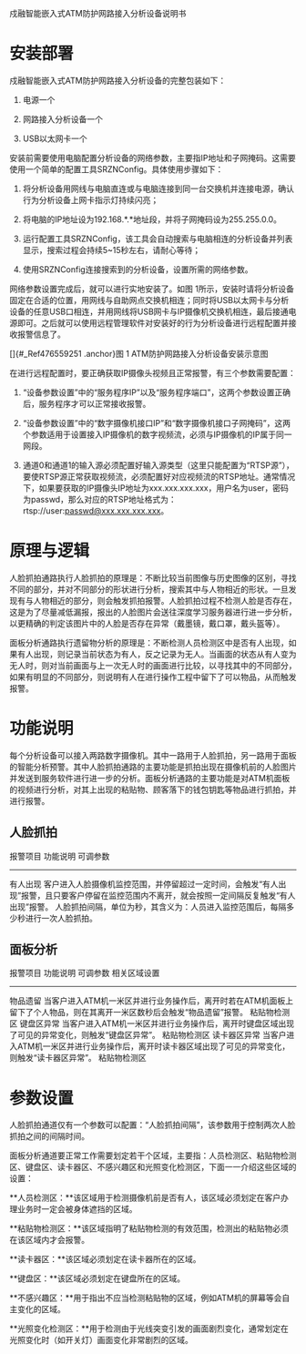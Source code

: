 戍融智能嵌入式ATM防护网路接入分析设备说明书

安装部署
========

戍融智能嵌入式ATM防护网路接入分析设备的完整包装如下：

1.  电源一个

2.  网路接入分析设备一个

3.  USB以太网卡一个

安装前需要使用电脑配置分析设备的网络参数，主要指IP地址和子网掩码。这需要使用一个简单的配置工具SRZNConfig。具体使用步骤如下：

1.  将分析设备用网线与电脑直连或与电脑连接到同一台交换机并连接电源，确认行为分析设备上网卡指示灯持续闪亮；

2.  将电脑的IP地址设为192.168.\*.\*地址段，并将子网掩码设为255.255.0.0。

3.  运行配置工具SRZNConfig，该工具会自动搜索与电脑相连的分析设备并列表显示，搜索过程会持续5\~15秒左右，请耐心等待；

4.  使用SRZNConfig连接搜索到的分析设备，设置所需的网络参数。

网络参数设置完成后，就可以进行实地安装了。如图
1所示，安装时请将分析设备固定在合适的位置，用网线与自助网点交换机相连；同时将USB以太网卡与分析设备的任意USB口相连，并用网线将USB网卡与IP摄像机交换机相连，最后接通电源即可。之后就可以使用远程管理软件对安装好的行为分析设备进行远程配置并接收报警信息了。

[]{#_Ref476559251 .anchor}图 1 ATM防护网路接入分析设备安装示意图

在进行远程配置时，要正确获取IP摄像头视频且正常报警，有三个参数需要配置：

1.  “设备参数设置”中的“服务程序IP”以及“服务程序端口”，这两个参数设置正确后，服务程序才可以正常接收报警。

2.  “设备参数设置”中的“数字摄像机接口IP”和“数字摄像机接口子网掩码”，这两个参数适用于设置接入IP摄像机的数字视频流，必须与IP摄像机的IP属于同一网段。

3.  通道0和通道1的输入源必须配置好输入源类型（这里只能配置为“RTSP源”），要使RTSP源正常获取视频流，必须配置好对应视频流的RTSP地址。通常情况下，如果要获取的IP摄像头IP地址为xxx.xxx.xxx.xxx，用户名为user，密码为passwd，那么对应的RTSP地址格式为：rtsp://user:passwd@xxx.xxx.xxx.xxx。

原理与逻辑
==========

人脸抓拍通路执行人脸抓拍的原理是：不断比较当前图像与历史图像的区别，寻找不同的部分，并对不同部分的形状进行分析，搜索其中与人物相近的形状。一旦发现有与人物相近的部分，则会触发抓拍报警。人脸抓拍过程不检测人脸是否存在，这是为了尽量减低漏报，报出的人脸图片会送往深度学习服务器进行进一步分析，以更精确的判定该图片中的人脸是否存在异常（戴墨镜，戴口罩，戴头盔等）。

面板分析通路执行遗留物分析的原理是：不断检测人员检测区中是否有人出现，如果有人出现，则记录当前状态为有人，反之记录为无人。当画面的状态从有人变为无人时，则对当前画面与上一次无人时的画面进行比较，以寻找其中的不同部分，如果有明显的不同部分，则说明有人在进行操作工程中留下了可以物品，从而触发报警。

功能说明
========

每个分析设备可以接入两路数字摄像机。其中一路用于人脸抓拍，另一路用于面板的智能分析预警。其中人脸抓拍通路的主要功能是抓拍出现在摄像机前的人脸图片并发送到服务软件进行进一步的分析。面板分析通路的主要功能是对ATM机面板的视频进行分析，对其上出现的粘贴物、顾客落下的钱包钥匙等物品进行抓拍，并进行报警。

人脸抓拍
--------

  报警项目   功能说明                                                                                                                                           可调参数
  ---------- -------------------------------------------------------------------------------------------------------------------------------------------------- ------------------------------------------------------------------------------------
  有人出现   客户进入人脸摄像机监控范围，并停留超过一定时间，会触发“有人出现”报警，且只要客户停留在监控范围内不离开，就会按照一定间隔反复触发“有人出现”报警。   人脸抓拍间隔，单位为秒，其含义为：人员进入监控范围后，每隔多少秒进行一次人脸抓拍。

面板分析
--------

  报警项目       功能说明                                                                                                                   可调参数   相关区域设置
  -------------- -------------------------------------------------------------------------------------------------------------------------- ---------- --------------
  物品遗留       当客户进入ATM机一米区并进行业务操作后，离开时若在ATM机面板上留下了个人物品，则在其离开一米区数秒后会触发“物品遗留”报警。              粘贴物检测区
  键盘区异常     当客户进入ATM机一米区并进行业务操作后，离开时键盘区域出现了可见的异常变化，则触发“键盘区异常”。                                       粘贴物检测区
  读卡器区异常   当客户进入ATM机一米区并进行业务操作后，离开时读卡器区域出现了可见的异常变化，则触发“读卡器区异常”。                                   粘贴物检测区

参数设置
========

人脸抓拍通道仅有一个参数可以配置：“人脸抓拍间隔”，该参数用于控制两次人脸抓拍之间的间隔时间。

面板分析通道要正常工作需要划定若干个区域，主要指：人员检测区、粘贴物检测区、键盘区、读卡器区、不感兴趣区和光照变化检测区，下面一一介绍这些区域的设置：

**人员检测区：**该区域用于检测摄像机前是否有人，该区域必须划定在客户办理业务时一定会被身体遮挡的区域。

**粘贴物检测区：**该区域指明了粘贴物检测的有效范围，检测出的粘贴物必须在该区域内才会报警。

**读卡器区：**该区域必须划定在读卡器所在的区域。

**键盘区：**该区域必须划定在键盘所在的区域。

**不感兴趣区：**用于指出不应当检测粘贴物的区域，例如ATM机的屏幕等会自主变化的区域。

**光照变化检测区：**用于检测由于光线突变引发的画面剧烈变化，通常划定在光照变化时（如开关灯）画面变化非常剧烈的区域。
